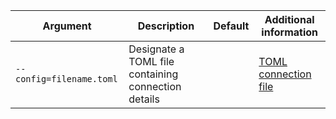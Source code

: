 | Argument | Description | Default | Additional information |
|---|---|---|---|
| `--config=filename.toml` | Designate a TOML file containing connection details |  | [TOML connection file](#toml-connection-file) |
